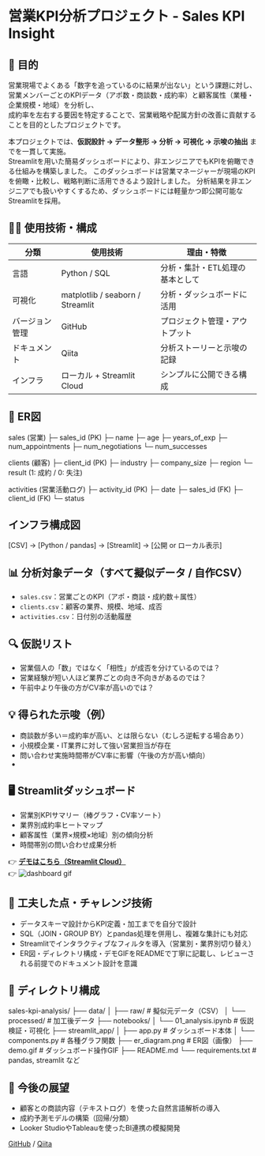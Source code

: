 # 営業KPI分析プロジェクト - Sales KPI Insight

## 🎯 目的
営業現場でよくある「数字を追っているのに結果が出ない」という課題に対し、  
営業メンバーごとのKPIデータ（アポ数・商談数・成約率）と顧客属性（業種・企業規模・地域）を分析し、  
成約率を左右する要因を特定することで、営業戦略や配属方針の改善に貢献することを目的としたプロジェクトです。

本プロジェクトでは、**仮説設計 → データ整形 → 分析 → 可視化 → 示唆の抽出** までを一貫して実施。  
Streamlitを用いた簡易ダッシュボードにより、非エンジニアでもKPIを俯瞰できる仕組みを構築しました。
このダッシュボードは営業マネージャーが現場のKPIを俯瞰・比較し、戦略判断に活用できるよう設計しました。
分析結果を非エンジニアでも扱いやすくするため、ダッシュボードには軽量かつ即公開可能なStreamlitを採用。

## 🧑‍💻 使用技術・構成

| 分類 | 使用技術 | 理由・特徴 |
|------|-----------|-------------|
| 言語 | Python / SQL | 分析・集計・ETL処理の基本として |
| 可視化 | matplotlib / seaborn / Streamlit | 分析・ダッシュボードに活用 |
| バージョン管理 | GitHub | プロジェクト管理・アウトプット |
| ドキュメント | Qiita | 分析ストーリーと示唆の記録 |
| インフラ | ローカル + Streamlit Cloud | シンプルに公開できる構成 |

## 🧩 ER図

sales (営業)
├─ sales_id (PK)
├─ name
├─ age
├─ years_of_exp
├─ num_appointments
├─ num_negotiations
└─ num_successes

clients (顧客)
├─ client_id (PK)
├─ industry
├─ company_size
├─ region
└─ result (1: 成約 / 0: 失注)

activities (営業活動ログ)
├─ activity_id (PK)
├─ date
├─ sales_id (FK)
├─ client_id (FK)
└─ status

## インフラ構成図
[CSV] → [Python / pandas] → [Streamlit] → [公開 or ローカル表示]

## 📊 分析対象データ（すべて擬似データ / 自作CSV）

- `sales.csv`：営業ごとのKPI（アポ・商談・成約数＋属性）
- `clients.csv`：顧客の業界、規模、地域、成否
- `activities.csv`：日付別の活動履歴

## 🔍 仮説リスト

- 営業個人の「数」ではなく「相性」が成否を分けているのでは？
- 営業経験が短い人ほど業界ごとの向き不向きがあるのでは？
- 午前中より午後の方がCV率が高いのでは？

## 💡 得られた示唆（例）

- 商談数が多い＝成約率が高い、とは限らない（むしろ逆転する場合あり）
- 小規模企業・IT業界に対して強い営業担当が存在
- 問い合わせ実施時間帯がCV率に影響（午後の方が高い傾向）
- 
## 🖥 Streamlitダッシュボード

- 営業別KPIサマリー（棒グラフ・CV率ソート）
- 業界別成約率ヒートマップ
- 顧客属性（業界×規模×地域）別の傾向分析
- 時間帯別の問い合わせ成果分析

👉 **[デモはこちら（Streamlit Cloud）](https://your-app-link)**  
👉 ![dashboard gif](demo.gif)

## 🧠 工夫した点・チャレンジ技術

- データスキーマ設計からKPI定義・加工までを自分で設計
- SQL（JOIN・GROUP BY）とpandas処理を併用し、複雑な集計にも対応
- Streamlitでインタラクティブなフィルタを導入（営業別・業界別切り替え）
- ER図・ディレクトリ構成・デモGIFをREADMEで丁寧に記載し、レビューされる前提でのドキュメント設計を意識

## 📂 ディレクトリ構成

sales-kpi-analysis/
├── data/
│ ├── raw/ # 擬似元データ（CSV）
│ └── processed/ # 加工後データ
├── notebooks/
│ └── 01_analysis.ipynb # 仮説検証・可視化
├── streamlit_app/
│ ├── app.py # ダッシュボード本体
│ └── components.py # 各種グラフ関数
├── er_diagram.png # ER図（画像）
├── demo.gif # ダッシュボード操作GIF
├── README.md
└── requirements.txt # pandas, streamlit など


## 📝 今後の展望

- 顧客との商談内容（テキストログ）を使った自然言語解析の導入
- 成約予測モデルの構築（回帰/分類）
- Looker StudioやTableauを使ったBI連携の模擬開発


[GitHub](https://github.com/flopsy212) / [Qiita](https://qiita.com/flopsy_tech)



